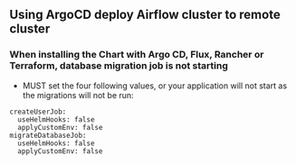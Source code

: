 ## Using ArgoCD deploy Airflow cluster to remote cluster

### When installing the Chart with Argo CD, Flux, Rancher or Terraform, database migration job is not starting
- MUST set the four following values, or your application will not start as the migrations will not be run:

```
createUserJob:
  useHelmHooks: false
  applyCustomEnv: false
migrateDatabaseJob:
  useHelmHooks: false
  applyCustomEnv: false
```
